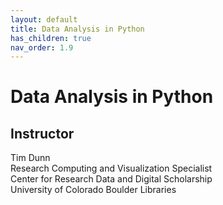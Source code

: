 ```yaml
---
layout: default
title: Data Analysis in Python
has_children: true
nav_order: 1.9
---
```


# Data Analysis in Python

## Instructor
Tim Dunn\
Research Computing and Visualization Specialist\
Center for Research Data and Digital Scholarship\
University of Colorado Boulder Libraries